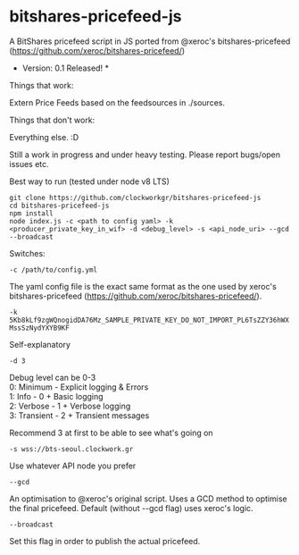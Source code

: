 # bitshares-pricefeed-js

A BitShares pricefeed script in JS ported from @xeroc's bitshares-pricefeed (https://github.com/xeroc/bitshares-pricefeed/)

* Version: 0.1 Released! *

Things that work:

Extern Price Feeds based on the feedsources in ./sources.

Things that don't work:

Everything else. :D

Still a work in progress and under heavy testing. Please report bugs/open issues etc.

Best way to run (tested under node v8 LTS)

```
git clone https://github.com/clockworkgr/bitshares-pricefeed-js
cd bitshares-pricefeed-js
npm install
node index.js -c <path to config yaml> -k <producer_private_key_in_wif> -d <debug_level> -s <api_node_uri> --gcd  --broadcast 
```

Switches:

``-c /path/to/config.yml``

The yaml config file is the exact same format as the one used by xeroc's bitshares-pricefeed (https://github.com/xeroc/bitshares-pricefeed/).

``-k 5Kb8kLf9zgWQnogidDA76Mz_SAMPLE_PRIVATE_KEY_DO_NOT_IMPORT_PL6TsZZY36hWXMssSzNydYXYB9KF``

Self-explanatory

``-d 3``

Debug level can be 0-3  
  0: Minimum - Explicit logging & Errors  
  1: Info - 0 + Basic logging  
  2: Verbose - 1 + Verbose logging  
  3: Transient - 2 + Transient messages  

Recommend 3 at first to be able to see what's going on

``-s wss://bts-seoul.clockwork.gr``

Use whatever API node you prefer

``--gcd ``

An optimisation to @xeroc's original script. Uses a GCD method to optimise the final pricefeed. Default (without --gcd flag) uses xeroc's logic.

``--broadcast``

Set this flag in order to publish the actual pricefeed.
